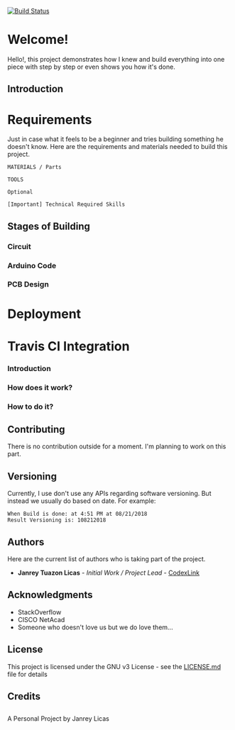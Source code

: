 [![Build Status](https://travis-ci.com/CodexLink/PortESTL-PerEMNFAD.svg?branch=master)](https://travis-ci.com/CodexLink/PortESTL-PerEMNFAD)

# Welcome!
Hello!, this project demonstrates how I knew and build everything into one piece with step by step or even shows you how it's done.

## Introduction

# Requirements
Just in case what it feels to be a beginner and tries building something he doesn't know. Here are the requirements and materials needed to build this project.
```
MATERIALS / Parts

TOOLS

Optional 

[Important] Technical Required Skills

```


## Stages of Building
### Circuit
### Arduino Code
### PCB Design

# Deployment


# Travis CI Integration
### Introduction

### How does it work?

### How to do it?


## Contributing

There is no contribution outside for a moment. I'm planning to work on this part.

## Versioning

Currently, I use don't use any APIs regarding software versioning. But instead we usually do based on date. For example:
```
When Build is done: at 4:51 PM at 08/21/2018
Result Versioning is: 108212018
```

## Authors

Here are the current list of authors who is taking part of the project.

* **Janrey Tuazon Licas** - *Initial Work / Project Lead* - [CodexLink](https://github.com/CodexLink)

## Acknowledgments

* StackOverflow
* CISCO NetAcad
* Someone who doesn't love us but we do love them...


## License

This project is licensed under the GNU v3 License - see the [LICENSE.md](https://github.com/CodexLink/Project_5MES_C/blob/master/README.md) file for details



## Credits
##


A Personal Project by Janrey Licas
